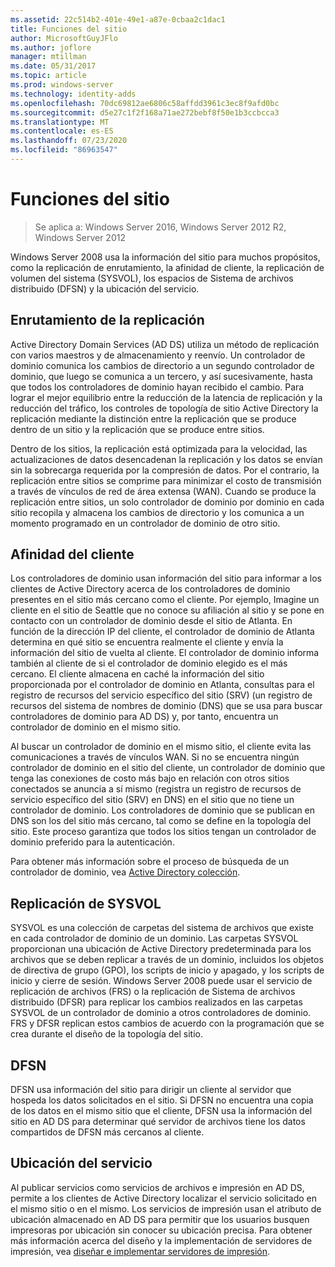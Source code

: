 ```yaml
---
ms.assetid: 22c514b2-401e-49e1-a87e-0cbaa2c1dac1
title: Funciones del sitio
author: MicrosoftGuyJFlo
ms.author: joflore
manager: mtillman
ms.date: 05/31/2017
ms.topic: article
ms.prod: windows-server
ms.technology: identity-adds
ms.openlocfilehash: 70dc69812ae6806c58affdd3961c3ec8f9afd0bc
ms.sourcegitcommit: d5e27c1f2f168a71ae272bebf8f50e1b3ccbcca3
ms.translationtype: MT
ms.contentlocale: es-ES
ms.lasthandoff: 07/23/2020
ms.locfileid: "86963547"
---
```

# <a name="site-functions"></a>Funciones del sitio

> Se aplica a: Windows Server 2016, Windows Server 2012 R2, Windows Server 2012

 Windows Server 2008 usa la información del sitio para muchos propósitos, como la replicación de enrutamiento, la afinidad de cliente, la replicación de volumen del sistema (SYSVOL), los espacios de Sistema de archivos distribuido (DFSN) y la ubicación del servicio.

## <a name="routing-replication"></a>Enrutamiento de la replicación
Active Directory Domain Services (AD DS) utiliza un método de replicación con varios maestros y de almacenamiento y reenvío. Un controlador de dominio comunica los cambios de directorio a un segundo controlador de dominio, que luego se comunica a un tercero, y así sucesivamente, hasta que todos los controladores de dominio hayan recibido el cambio. Para lograr el mejor equilibrio entre la reducción de la latencia de replicación y la reducción del tráfico, los controles de topología de sitio Active Directory la replicación mediante la distinción entre la replicación que se produce dentro de un sitio y la replicación que se produce entre sitios.

Dentro de los sitios, la replicación está optimizada para la velocidad, las actualizaciones de datos desencadenan la replicación y los datos se envían sin la sobrecarga requerida por la compresión de datos. Por el contrario, la replicación entre sitios se comprime para minimizar el costo de transmisión a través de vínculos de red de área extensa (WAN). Cuando se produce la replicación entre sitios, un solo controlador de dominio por dominio en cada sitio recopila y almacena los cambios de directorio y los comunica a un momento programado en un controlador de dominio de otro sitio.

## <a name="client-affinity"></a>Afinidad del cliente
Los controladores de dominio usan información del sitio para informar a los clientes de Active Directory acerca de los controladores de dominio presentes en el sitio más cercano como el cliente. Por ejemplo, Imagine un cliente en el sitio de Seattle que no conoce su afiliación al sitio y se pone en contacto con un controlador de dominio desde el sitio de Atlanta. En función de la dirección IP del cliente, el controlador de dominio de Atlanta determina en qué sitio se encuentra realmente el cliente y envía la información del sitio de vuelta al cliente. El controlador de dominio informa también al cliente de si el controlador de dominio elegido es el más cercano. El cliente almacena en caché la información del sitio proporcionada por el controlador de dominio en Atlanta, consultas para el registro de recursos del servicio específico del sitio (SRV) (un registro de recursos del sistema de nombres de dominio (DNS) que se usa para buscar controladores de dominio para AD DS) y, por tanto, encuentra un controlador de dominio en el mismo sitio.

Al buscar un controlador de dominio en el mismo sitio, el cliente evita las comunicaciones a través de vínculos WAN. Si no se encuentra ningún controlador de dominio en el sitio del cliente, un controlador de dominio que tenga las conexiones de costo más bajo en relación con otros sitios conectados se anuncia a sí mismo (registra un registro de recursos de servicio específico del sitio (SRV) en DNS) en el sitio que no tiene un controlador de dominio. Los controladores de dominio que se publican en DNS son los del sitio más cercano, tal como se define en la topología del sitio. Este proceso garantiza que todos los sitios tengan un controlador de dominio preferido para la autenticación.

Para obtener más información sobre el proceso de búsqueda de un controlador de dominio, vea [Active Directory colección](/previous-versions/windows/it-pro/windows-server-2003/cc780036(v=ws.10)).

## <a name="sysvol-replication"></a>Replicación de SYSVOL
SYSVOL es una colección de carpetas del sistema de archivos que existe en cada controlador de dominio de un dominio. Las carpetas SYSVOL proporcionan una ubicación de Active Directory predeterminada para los archivos que se deben replicar a través de un dominio, incluidos los objetos de directiva de grupo (GPO), los scripts de inicio y apagado, y los scripts de inicio y cierre de sesión.  Windows Server 2008 puede usar el servicio de replicación de archivos (FRS) o la replicación de Sistema de archivos distribuido (DFSR) para replicar los cambios realizados en las carpetas SYSVOL de un controlador de dominio a otros controladores de dominio. FRS y DFSR replican estos cambios de acuerdo con la programación que se crea durante el diseño de la topología del sitio.

## <a name="dfsn"></a>DFSN
DFSN usa información del sitio para dirigir un cliente al servidor que hospeda los datos solicitados en el sitio. Si DFSN no encuentra una copia de los datos en el mismo sitio que el cliente, DFSN usa la información del sitio en AD DS para determinar qué servidor de archivos tiene los datos compartidos de DFSN más cercanos al cliente.

## <a name="service-location"></a>Ubicación del servicio
Al publicar servicios como servicios de archivos e impresión en AD DS, permite a los clientes de Active Directory localizar el servicio solicitado en el mismo sitio o en el mismo. Los servicios de impresión usan el atributo de ubicación almacenado en AD DS para permitir que los usuarios busquen impresoras por ubicación sin conocer su ubicación precisa. Para obtener más información acerca del diseño y la implementación de servidores de impresión, vea [diseñar e implementar servidores de impresión](/previous-versions/windows/it-pro/windows-server-2003/cc785842(v=ws.10)).
